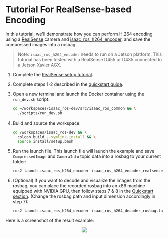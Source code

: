 # Tutorial For RealSense-based Encoding

In this tutorial, we'll demonstrate how you can perform H.264 encoding using a [RealSense](https://www.intel.com/content/www/us/en/architecture-and-technology/realsense-overview.html) camera and [isaac_ros_h264_encoder](https://github.com/NVIDIA-ISAAC-ROS/isaac_ros_compression/blob/main/isaac_ros_h264_encoder/src/encoder_node.cpp), and save the compressed images into a rosbag.  

> Note: `isaac_ros_h264_encoder` needs to run on a Jetson platform. This tutorial has been tested with a RealSense D455 or D435 connected to a Jetson Xavier AGX.

1. Complete the [RealSense setup tutorial](https://github.com/NVIDIA-ISAAC-ROS/.github/blob/main/profile/realsense-setup.md).
2. Complete steps 1-2 described in the [quickstart guide](../README.md#quickstart).
3. Open a new terminal and launch the Docker container using the `run_dev.sh` script:

    ```bash
    cd ~/workspaces/isaac_ros-dev/src/isaac_ros_common && \
      ./scripts/run_dev.sh
    ```

4. Build and source the workspace:

    ```bash
    cd /workspaces/isaac_ros-dev && \
      colcon build --symlink-install && \
      source install/setup.bash
    ```

5. Run the launch file. This launch file will launch the example and save `CompressedImage` and `CameraInfo` topic data into a rosbag to your current folder:

    ```bash
    ros2 launch isaac_ros_h264_encoder isaac_ros_h264_encoder_realsense.launch.py
    ```

6. (Optional) If you want to decode and visualize the images from the rosbag, you can place the recorded rosbag into an x86 machine equipped with NVIDIA GPU, then follow steps 7 & 8 in the [Quickstart section](../README.md#quickstart). (Change the rosbag path and input dimension accordingly in step 7):

    ```bash
    ros2 launch isaac_ros_h264_decoder isaac_ros_h264_decoder_rosbag.launch.py rosbag_path:=<"path to your rosbag folder"> input_width:=640 input_height:=480
    ```

Here is a screenshot of the result example:
<div align="center"><img src="../resources/realsense_example.png"/></div>
